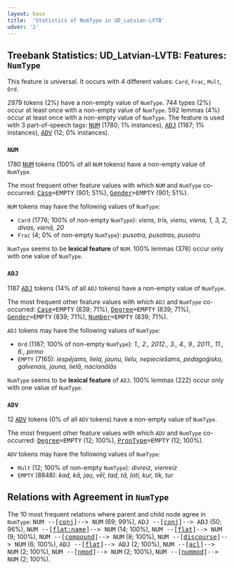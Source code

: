 ```yaml
---
layout: base
title:  'Statistics of NumType in UD_Latvian-LVTB'
udver: '2'
---
```


## Treebank Statistics: UD_Latvian-LVTB: Features: `NumType`

This feature is universal.
It occurs with 4 different values: `Card`, `Frac`, `Mult`, `Ord`.

2979 tokens (2%) have a non-empty value of `NumType`.
744 types (2%) occur at least once with a non-empty value of `NumType`.
592 lemmas (4%) occur at least once with a non-empty value of `NumType`.
The feature is used with 3 part-of-speech tags: <tt><a href="lv_lvtb-pos-NUM.html">NUM</a></tt> (1780; 1% instances), <tt><a href="lv_lvtb-pos-ADJ.html">ADJ</a></tt> (1187; 1% instances), <tt><a href="lv_lvtb-pos-ADV.html">ADV</a></tt> (12; 0% instances).

### `NUM`

1780 <tt><a href="lv_lvtb-pos-NUM.html">NUM</a></tt> tokens (100% of all `NUM` tokens) have a non-empty value of `NumType`.

The most frequent other feature values with which `NUM` and `NumType` co-occurred: <tt><a href="lv_lvtb-feat-Case.html">Case</a></tt><tt>=EMPTY</tt> (901; 51%), <tt><a href="lv_lvtb-feat-Gender.html">Gender</a></tt><tt>=EMPTY</tt> (901; 51%).

`NUM` tokens may have the following values of `NumType`:

* `Card` (1776; 100% of non-empty `NumType`): <em>viens, trīs, vienu, viena, 1, 3, 2, divas, vienā, 20</em>
* `Frac` (4; 0% of non-empty `NumType`): <em>pusotra, pusotras, pusotru</em>

`NumType` seems to be **lexical feature** of `NUM`. 100% lemmas (376) occur only with one value of `NumType`.

### `ADJ`

1187 <tt><a href="lv_lvtb-pos-ADJ.html">ADJ</a></tt> tokens (14% of all `ADJ` tokens) have a non-empty value of `NumType`.

The most frequent other feature values with which `ADJ` and `NumType` co-occurred: <tt><a href="lv_lvtb-feat-Case.html">Case</a></tt><tt>=EMPTY</tt> (839; 71%), <tt><a href="lv_lvtb-feat-Degree.html">Degree</a></tt><tt>=EMPTY</tt> (839; 71%), <tt><a href="lv_lvtb-feat-Gender.html">Gender</a></tt><tt>=EMPTY</tt> (839; 71%), <tt><a href="lv_lvtb-feat-Number.html">Number</a></tt><tt>=EMPTY</tt> (839; 71%).

`ADJ` tokens may have the following values of `NumType`:

* `Ord` (1187; 100% of non-empty `NumType`): <em>1., 2., 2012., 3., 4., 9., 2011., 11., 6., pirmo</em>
* `EMPTY` (7165): <em>iespējams, liela, jaunu, lielu, nepieciešams, pedagoģisko, galvenais, jauna, lielā, nacionālās</em>

`NumType` seems to be **lexical feature** of `ADJ`. 100% lemmas (222) occur only with one value of `NumType`.

### `ADV`

12 <tt><a href="lv_lvtb-pos-ADV.html">ADV</a></tt> tokens (0% of all `ADV` tokens) have a non-empty value of `NumType`.

The most frequent other feature values with which `ADV` and `NumType` co-occurred: <tt><a href="lv_lvtb-feat-Degree.html">Degree</a></tt><tt>=EMPTY</tt> (12; 100%), <tt><a href="lv_lvtb-feat-PronType.html">PronType</a></tt><tt>=EMPTY</tt> (12; 100%).

`ADV` tokens may have the following values of `NumType`:

* `Mult` (12; 100% of non-empty `NumType`): <em>divreiz, vienreiz</em>
* `EMPTY` (8848): <em>kad, kā, jau, vēl, tad, tā, ļoti, kur, tik, tur</em>

## Relations with Agreement in `NumType`

The 10 most frequent relations where parent and child node agree in `NumType`:
<tt>NUM --[<tt><a href="lv_lvtb-dep-conj.html">conj</a></tt>]--> NUM</tt> (69; 99%),
<tt>ADJ --[<tt><a href="lv_lvtb-dep-conj.html">conj</a></tt>]--> ADJ</tt> (50; 96%),
<tt>NUM --[<tt><a href="lv_lvtb-dep-flat-name.html">flat:name</a></tt>]--> NUM</tt> (14; 100%),
<tt>NUM --[<tt><a href="lv_lvtb-dep-flat.html">flat</a></tt>]--> NUM</tt> (9; 100%),
<tt>NUM --[<tt><a href="lv_lvtb-dep-compound.html">compound</a></tt>]--> NUM</tt> (8; 100%),
<tt>NUM --[<tt><a href="lv_lvtb-dep-discourse.html">discourse</a></tt>]--> NUM</tt> (6; 100%),
<tt>ADJ --[<tt><a href="lv_lvtb-dep-flat.html">flat</a></tt>]--> ADJ</tt> (2; 100%),
<tt>NUM --[<tt><a href="lv_lvtb-dep-acl.html">acl</a></tt>]--> NUM</tt> (2; 100%),
<tt>NUM --[<tt><a href="lv_lvtb-dep-nmod.html">nmod</a></tt>]--> NUM</tt> (2; 100%),
<tt>NUM --[<tt><a href="lv_lvtb-dep-nummod.html">nummod</a></tt>]--> NUM</tt> (2; 100%).

